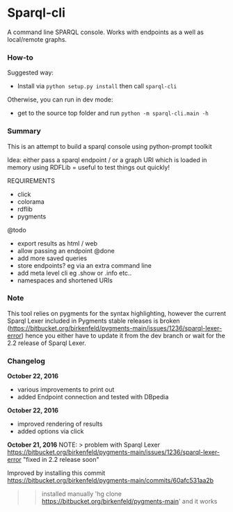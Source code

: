 
# Sparql-cli

A command line SPARQL console. Works with endpoints as a well as local/remote graphs. 

### How-to

Suggested way:

- Install via  `python setup.py install` then call `sparql-cli`


Otherwise, you can run in dev mode: 

- get to the source top folder and run `python -m sparql-cli.main -h`


### Summary

This is an attempt to build a sparql console using python-prompt toolkit

Idea:
either pass a sparql endpoint / or a graph URI which is loaded in memory using RDFLib
= useful to test things out quickly!

REQUIREMENTS
- click
- colorama
- rdflib
- pygments


@todo
- export results as html / web
- allow passing an endpoint @done
- add more saved queries 
- store endpoints? eg via an extra command line
- add meta level cli eg .show or .info etc..
- namespaces and shortened URIs


### Note 

This tool relies on pygments for the syntax highlighting, however the current Sparql Lexer included in Pygments stable releases is broken (https://bitbucket.org/birkenfeld/pygments-main/issues/1236/sparql-lexer-error) hence you either have to update it from the dev branch or wait for the 2.2 release of  Sparql Lexer.



### Changelog


**October 22, 2016**
- various improvements to print out
- added Endpoint connection and tested with DBpedia


**October 22, 2016**
- improved rendering of results 
- added options via click 


**October 21, 2016**
NOTE: > problem with Sparql Lexer
https://bitbucket.org/birkenfeld/pygments-main/issues/1236/sparql-lexer-error
"fixed in 2.2 release soon"

Improved by installing this commit
https://bitbucket.org/birkenfeld/pygments-main/commits/60afc531aa2b
>> installed manually 'hg clone https://bitbucket.org/birkenfeld/pygments-main'
and it works


